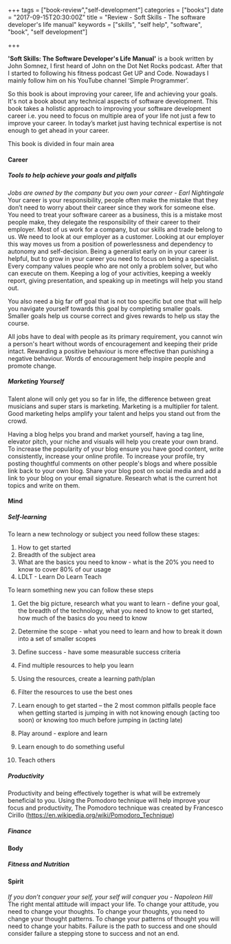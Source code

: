 +++
tags = ["book-review","self-development"]
categories = ["books"]
date = "2017-09-15T20:30:00Z"
title = "Review - Soft Skills - The software developer's life manual"
keywords = ["skills", "self help", "software", "book", "self development"]

+++

**'Soft Skills: The Software Developer's Life Manual'** is a book written by John Somnez, I first heard of John on the Dot Net Rocks podcast. After that I started to following his fitness podcast Get UP and Code. Nowadays I mainly follow him on his YouTube channel ‘Simple Programmer’. 

<!--more-->

So this book is about improving your career, life and achieving your goals. It's not a book about any technical aspects of software development. This book takes a holistic approach to improving your software development career i.e. you need to focus on multiple area of your life not just a few to improve your career. In today’s market just having technical expertise is not enough to get ahead in your career.

This book is divided in four main area

#### Career

##### Tools to help achieve your goals and pitfalls

*Jobs are owned by the company but you own your career - Earl Nightingale*
Your career is your responsibility, people often make the mistake that they don’t need to worry about their career since they work for someone else. You need to treat your software career as a business, this is a mistake most people make, they delegate the responsibility of their career to their employer. Most of us work for a company, but our skills and trade belong to us. We need to look at our employer as a customer. Looking at our employer this way moves us from a position of powerlessness and dependency to autonomy and self-decision. Being a generalist early on in your career is helpful, but to grow in your career you need to focus on being a specialist. Every company values people who are not only a problem solver, but who can execute on them. Keeping a log of your activities, keeping a weekly report, giving presentation, and speaking up in meetings will help you stand out.

You also need a big far off goal that is not too specific but one that will help you navigate yourself towards this goal by completing smaller goals. Smaller goals help us course correct and gives rewards to help us stay the course.

All jobs have to deal with people as its primary requirement, you cannot win a person's heart without words of encouragement and keeping their pride intact. Rewarding a positive behaviour is more effective than punishing a negative behaviour. Words of encouragement help inspire people and promote change.

##### Marketing Yourself

Talent alone will only get you so far in life, the difference between great musicians and super stars is marketing. Marketing is a multiplier for talent. Good marketing helps amplify your talent and helps you stand out from the crowd.

Having a blog helps you brand and market yourself, having a tag line, elevator pitch, your niche and visuals will help you create your own brand. To increase the popularity of your blog ensure you have good content, write consistently, increase your online profile. To increase your profile, try posting thoughtful comments on other people's blogs and where possible link back to your own blog. Share your blog post on social media and add a link to your blog on your email signature. Research what is the current hot topics and write on them.

#### Mind

##### Self-learning

To learn a new technology or subject you need follow these stages:

1. How to get started
2. Breadth of the subject area
3. What are the basics you need to know - what is the 20% you need to know to cover 80% of our usage
4. LDLT - Learn Do Learn Teach

To learn something new you can follow these steps

1. Get the big picture, research what you want to learn - define your goal, the breadth of the technology, what you need to know to get started, how much of the basics do you need to know

2. Determine the scope - what you need to learn and how to break it down into a set of smaller scopes
3. Define success - have some measurable success criteria
4. Find multiple resources to help you learn
5. Using the resources, create a learning path/plan
6. Filter the resources to use the best ones
7. Learn enough to get started – the 2 most common pitfalls people face when getting started is jumping in with not knowing enough (acting too soon) or knowing too much before jumping in (acting late)
8. Play around - explore and learn
9. Learn enough to do something useful
10. Teach others

##### Productivity

Productivity and being effectively together is what will be extremely beneficial to you. Using the Pomodoro technique will help improve your focus and productivity, The Pomodoro technique was created by Francesco Cirillo (https://en.wikipedia.org/wiki/Pomodoro_Technique)

##### Finance

#### Body

##### Fitness and Nutrition

#### Spirit

*If you don’t conquer your self, your self  will conquer you - Napoleon Hill*
The right mental attitude will impact your life. To change your attitude, you need to change your thoughts. To change your thoughts, you need to change your thought patterns. To change your patterns of thought you will need to change your habits. Failure is the path to success and one should consider failure a stepping stone to success and not an end.